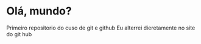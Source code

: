 # Olá, mundo?
 Primeiro repositorio do cuso de git e github
 Eu alterrei dieretamente no site do git hub
